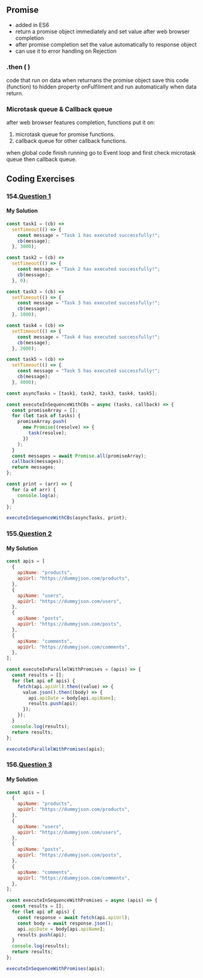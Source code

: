 ## Promise
- added in ES6
- return a promise object immediately and set value after web browser completion
- after promise completion set the value automatically to response object 
- can use it to error handling on Rejection

### .then ( )
code that run on data when returnans the promise object save this code (function) to hidden property onFulfilment and run automatically when data return.

### Microtask queue & Callback queue
after web browser features completion, functions put it on: 
1. microtask queue for promise functions. 
2. callback queue for other callback functions.
    
when global code finish running go to Event loop and first check microtask queue then callback queue.

## Coding Exercises
### 154.[Question 1](https://github.com/orjwan-alrajaby/gsg-QA-Nablus-training-2023/blob/main/learning-sprint-1/week2%20-%20javaScript-the-hard-parts-v2/day%203/tasks.md#question-1)
#### My Solution
```javascript
const task1 = (cb) =>
  setTimeout(() => {
    const message = "Task 1 has executed successfully!";
    cb(message);
  }, 3000);

const task2 = (cb) =>
  setTimeout(() => {
    const message = "Task 2 has executed successfully!";
    cb(message);
  }, 0);

const task3 = (cb) =>
  setTimeout(() => {
    const message = "Task 3 has executed successfully!";
    cb(message);
  }, 1000);

const task4 = (cb) =>
  setTimeout(() => {
    const message = "Task 4 has executed successfully!";
    cb(message);
  }, 2000);

const task5 = (cb) =>
  setTimeout(() => {
    const message = "Task 5 has executed successfully!";
    cb(message);
  }, 4000);

const asyncTasks = [task1, task2, task3, task4, task5];

const executeInSequenceWithCBs = async (tasks, callback) => {
  const promiseArray = [];
  for (let task of tasks) {
    promiseArray.push(
      new Promise((resolve) => {
        task(resolve);
      })
    );
  }
  const messages = await Promise.all(promiseArray);
  callback(messages);
  return messages;
};

const print = (arr) => {
  for (a of arr) {
    console.log(a);
  }
};

executeInSequenceWithCBs(asyncTasks, print);
```
### 155.[Question 2](https://github.com/orjwan-alrajaby/gsg-QA-Nablus-training-2023/blob/main/learning-sprint-1/week2%20-%20javaScript-the-hard-parts-v2/day%203/tasks.md#question-1)
#### My Solution
```javascript
const apis = [
  {
    apiName: "products",
    apiUrl: "https://dummyjson.com/products",
  },
  {
    apiName: "users",
    apiUrl: "https://dummyjson.com/users",
  },
  {
    apiName: "posts",
    apiUrl: "https://dummyjson.com/posts",
  },
  {
    apiName: "comments",
    apiUrl: "https://dummyjson.com/comments",
  },
];

const executeInParallelWithPromises = (apis) => {
  const results = [];
  for (let api of apis) {
    fetch(api.apiUrl).then((value) => {
      value.json().then((body) => {
        api.apiDate = body[api.apiName];
        results.push(api);
      });
    });
  }
  console.log(results);
  return results;
};

executeInParallelWithPromises(apis);
```
### 156.[Question 3](https://github.com/orjwan-alrajaby/gsg-QA-Nablus-training-2023/blob/main/learning-sprint-1/week2%20-%20javaScript-the-hard-parts-v2/day%203/tasks.md#question-1)
#### My Solution
```javascript
const apis = [
  {
    apiName: "products",
    apiUrl: "https://dummyjson.com/products",
  },
  {
    apiName: "users",
    apiUrl: "https://dummyjson.com/users",
  },
  {
    apiName: "posts",
    apiUrl: "https://dummyjson.com/posts",
  },
  {
    apiName: "comments",
    apiUrl: "https://dummyjson.com/comments",
  },
];

const executeInSequenceWithPromises = async (apis) => {
  const results = [];
  for (let api of apis) {
    const response = await fetch(api.apiUrl);
    const body = await response.json();
    api.apiDate = body[api.apiName];
    results.push(api);
  }
  console.log(results);
  return results;
};

executeInSequenceWithPromises(apis);
```



  
